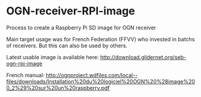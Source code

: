 # OGN-receiver-RPI-image
Process to create a Raspberry Pi SD image for OGN receiver

Main target usage was for French Federation (FFVV) who invested in batchs of receivers.
But this can also be used by others.

Latest usable image is available here: http://download.glidernet.org/seb-ogn-rpi-image

French manual: http://ognproject.wdfiles.com/local--files/downloads/Installation%20du%20logiciel%20OGN%20%28image%200_2%29%20sur%20un%20raspberry.pdf

